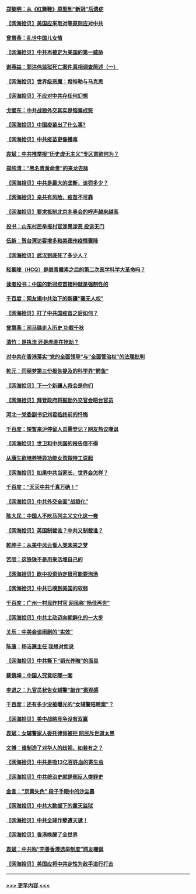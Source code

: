 #### [郑黎明：从《红舞鞋》原型到“新冠”后遗症](../pages/nsc993/n12890469.md?t=04201302) 
#### [【网海拾贝】美国应采取对等原则应对中共](../pages/nsc993/n12889176.md?t=04201302) 
#### [曾慧燕：乱世中国儿女情](../pages/nsc993/n12887931.md?t=04201302) 
#### [【网海拾贝】中共再被定为美国的第一威胁](../pages/nsc993/n12887580.md?t=04201302) 
#### [谢燕益：郭洪伟监狱死亡案件真相调查简述（一）](../pages/nsc993/n12885648.md?t=04201302) 
#### [【网海拾贝】世界级恶魔：希特勒与马克思](../pages/nsc993/n12884062.md?t=04201302) 
#### [【网海拾贝】不应对中共存任何幻想](../pages/nsc993/n12881460.md?t=04201302) 
#### [戈壁东：中共战狼外交其实是恼羞成怒](../pages/nsc993/n12880392.md?t=04201302) 
#### [【网海拾贝】中国疫苗出了什么事?](../pages/nsc993/n12879124.md?t=04201302) 
#### [【网海拾贝】中共疫苗更像播毒](../pages/nsc993/n12876631.md?t=04201302) 
#### [袁斌：中共推举报“历史虚无主义”专区意欲何为？](../pages/nsc993/n12876530.md?t=04201302) 
#### [郑纯清：“黑名贵黄命贵”的来龙去脉](../pages/nsc993/n12875589.md?t=04201302) 
#### [【网海拾贝】中共是最大的垄断，该罚多少？](../pages/nsc993/n12874006.md?t=04201302) 
#### [【网海拾贝】亲共有风险，疫苗不可靠](../pages/nsc993/n12872224.md?t=04201302) 
#### [【网海拾贝】要求抵制北京冬奥会的呼声越来越高](../pages/nsc993/n12868962.md?t=04201302) 
#### [投书：山东村民举报村官涉黑涉恶 投诉无门](../pages/nsc993/n12869726.md?t=04201302) 
#### [伍新：贺台湾访客增多和美德州疫情骤降](../pages/nsc993/n12865651.md?t=04201302) 
#### [【网海拾贝】武汉到底死了多少人？](../pages/nsc993/n12863707.md?t=04201302) 
#### [羟氯喹（HCQ）是继青霉素之后的第二次医学科学大革命吗？](../pages/nsc993/n12638564.md?t=04201302) 
#### [读者投书：中国的新冠疫苗接种就是强制性的](../pages/nsc993/n12859932.md?t=04201302) 
#### [千百度：网友揭中共治下的新疆“毫无人权”](../pages/nsc993/n12858385.md?t=04201302) 
#### [【网海拾贝】打了中共国疫苗之后如何？](../pages/nsc993/n12857866.md?t=04201302) 
#### [曾慧燕：司马璐走入历史 功载千秋](../pages/nsc993/n12856996.md?t=04201302) 
#### [清竹：是执法 还是赤匪在抢劫？](../pages/nsc993/n12856952.md?t=04201302) 
#### [对中共在香港落实“党的全面领导”与“全面管治权”的法理批判](../pages/nsc993/n12856929.md?t=04201302) 
#### [乾元：闫丽梦第三份报告提及的科学界“鳄鱼”](../pages/nsc993/n12855985.md?t=04201302) 
#### [【网海拾贝】下一个新疆人将会是你们](../pages/nsc993/n12855864.md?t=04201302) 
#### [【网海拾贝】拜登政府将鼓励外交官会晤台官员](../pages/nsc993/n12853615.md?t=04201302) 
#### [河北一党委副书记刘君临终前的忏悔](../pages/nsc993/n12849420.md?t=04201302) 
#### [千百度：短暂来沪停留人员需登记？网友热议嘲讽](../pages/nsc993/n12853497.md?t=04201302) 
#### [【网海拾贝】世卫和中共国的报告信不得](../pages/nsc993/n12850902.md?t=04201302) 
#### [从康生欲培养特异功能女孩做特工说起](../pages/nsc993/n12849289.md?t=04201302) 
#### [【网海拾贝】如果中共当家长，世界会怎样？](../pages/nsc993/n12848436.md?t=04201302) 
#### [千百度：“天灭中共千真万确！”](../pages/nsc993/n12845659.md?t=04201302) 
#### [【网海拾贝】中共外交全面“战狼化”](../pages/nsc993/n12845607.md?t=04201302) 
#### [陈大民：中国人不吃马列主义文化这一套](../pages/nsc993/n12842496.md?t=04201302) 
#### [【网海拾贝】英国制裁谁？中共又制裁谁？](../pages/nsc993/n12840909.md?t=04201302) 
#### [乾坤子：从美中风云看人类未来之梦](../pages/nsc993/n12840590.md?t=04201302) 
#### [苦胆：这铁锹不是用来活埋自己的](../pages/nsc993/n12839512.md?t=04201302) 
#### [【网海拾贝】欧中投资协定很可能要泡汤](../pages/nsc993/n12835122.md?t=04201302) 
#### [【网海拾贝】中共已嗅到美国的软弱](../pages/nsc993/n12832411.md?t=04201302) 
#### [千百度：广州一村民炸村官 网民称“杨佳再世”](../pages/nsc993/n12832380.md?t=04201302) 
#### [【网海拾贝】中共主动迈向朝鲜化的一大步](../pages/nsc993/n12829887.md?t=04201302) 
#### [关乐：中美会谈闹剧的“实效”](../pages/nsc993/n12826698.md?t=04201302) 
#### [陈康：杨洁篪主任  我想对您说](../pages/nsc993/n12826609.md?t=04201302) 
#### [【网海拾贝】中共撕下“韬光养晦”的面具](../pages/nsc993/n12826459.md?t=04201302) 
#### [蔡慎坤：中国人究竟吃哪一套](../pages/nsc993/n12826010.md?t=04201302) 
#### [李退之：九官员状告女辅警“敲诈”案观感](../pages/nsc993/n12823984.md?t=04201302) 
#### [千百度：还有多少没被曝光的“女辅警陪睡案”？](../pages/nsc993/n12822136.md?t=04201302) 
#### [【网海拾贝】美中战略竞争没有双赢](../pages/nsc993/n12822105.md?t=04201302) 
#### [袁斌：女辅警家人委托律师被拒 网民斥世道太黑](../pages/nsc993/n12822004.md?t=04201302) 
#### [文博：谁制造了对华人的歧视，如若有之？](../pages/nsc993/n12821635.md?t=04201302) 
#### [【网海拾贝】中共是吸13亿百姓血的寄生虫](../pages/nsc993/n12819191.md?t=04201302) 
#### [【网海拾贝】中共统治史就是部反人类罪史](../pages/nsc993/n12816738.md?t=04201302) 
#### [金言：“京黄失色” 段子手眼中的沙尘暴](../pages/nsc993/n12815700.md?t=04201302) 
#### [【网海拾贝】中共大数据下的露天监狱](../pages/nsc993/n12811075.md?t=04201302) 
#### [【网海拾贝】中共全球作孽遭天谴！](../pages/nsc993/n12810258.md?t=04201302) 
#### [【网海拾贝】香港唤醒了全世界](../pages/nsc993/n12809100.md?t=04201302) 
#### [袁斌：中共称“完善香港选举制度”网友嘲讽](../pages/nsc993/n12808994.md?t=04201302) 
#### [【网海拾贝】美国应将中共定性为敌手进行打击](../pages/nsc993/n12806870.md?t=04201302) 

----
#### [ >>> 更早内容 <<< ](../indexes/nsc993-earlier.md)
